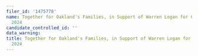 ```yaml
---
filer_id: '1475778'
name: Together for Oakland's Families, in Support of Warren Logan for City Council
  2024
candidate_controlled_id: ''
data_warning: 
title: Together for Oakland's Families, in Support of Warren Logan for City Council
  2024
---
```


